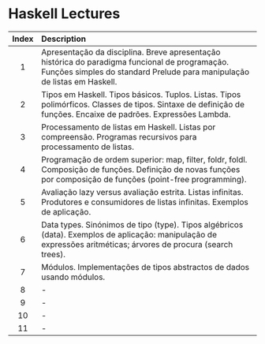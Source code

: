 # Haskell Lectures

| Index | Description                                                                                                                                                                |
| :---: | :------------------------------------------------------------------------------------------------------------------------------------------------------------------------- |
|   1   | Apresentação da disciplina. Breve apresentação histórica do paradigma funcional de programação. Funções simples do standard Prelude para manipulação de listas em Haskell. |
|   2   | Tipos em Haskell. Tipos básicos. Tuplos. Listas. Tipos polimórficos. Classes de tipos. Sintaxe de definição de funções. Encaixe de padrões. Expressões Lambda.             |
|   3   | Processamento de listas em Haskell. Listas por compreensão. Programas recursivos para processamento de listas.                                                             |
|   4   | Programação de ordem superior: map, filter, foldr, foldl. Composição de funções. Definição de novas funções por composição de funções (point-free programming).            |
|   5   | Avaliação lazy versus avaliação estrita. Listas infinitas. Produtores e consumidores de listas infinitas. Exemplos de aplicação.                                           |
|   6   | Data types. Sinónimos de tipo (type). Tipos algébricos (data). Exemplos de aplicação: manipulação de expressões aritméticas; árvores de procura (search trees).            |
|   7   | Módulos. Implementações de tipos abstractos de dados usando módulos.                                                                                                       |
|   8   | -                                                                                                                                                                          |
|   9   | -                                                                                                                                                                          |
|  10   | -                                                                                                                                                                          |
|  11   | -                                                                                                                                                                          |
